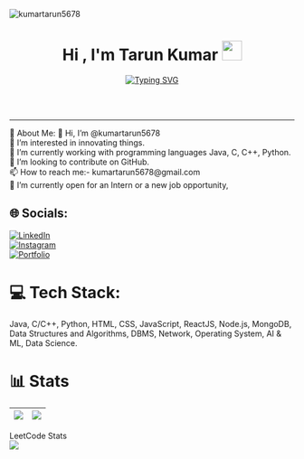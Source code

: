 <p align="left">
  <img src="https://komarev.com/ghpvc/?username=kumartarun5678&label=Profile%20views&color=0e75b6&style=flat" alt="kumartarun5678" />
</p>
<h1 align="center"><b>Hi , I'm Tarun Kumar </b><img src="https://media.giphy.com/media/hvRJCLFzcasrR4ia7z/giphy.gif" width="35"></h1>
<!--  -->

<p align="center">
  <a href="https://git.io/typing-svg"><img src="https://readme-typing-svg.demolab.com?font=Fira+Code&pause=1000&width=435&lines=Namaste%2C+Welcome+to+Tarun's+Profile+;Active+Learner%2C+Fullstack+Developer+AI&ML" alt="Typing SVG" /></a>
</p>
<br>



<br>
<hr>
💫 About Me:
👋 Hi, I’m @kumartarun5678<br>👀 I’m interested in innovating things.<br>🌱 I’m currently working with programming languages Java, C, C++, Python.<br>💞️ I’m looking to contribute on GitHub.<br>📫 How to reach me:- kumartarun5678@gmail.com<br>🚀 I’m currently open for an Intern or a new job opportunity, 


## 🌐 Socials:
<a href="https://www.linkedin.com/in/tarun-kumar-44341322b/"><img src="https://img.shields.io/badge/LinkedIn-0077B5?style=for-the-badge&logo=linkedin&logoColor=white" alt="LinkedIn"/></a> <br>
<a href="https://www.instagram.com/ta_run_ku_/"><img src="https://img.shields.io/badge/Instagram-E4405F?style=for-the-badge&logo=instagram&logoColor=white" alt="Instagram"/></a> <br>
<a href="https://tarun-port-folio.netlify.app/"><img src="https://img.shields.io/badge/Portfolio-000000?style=for-the-badge&logo=github&logoColor=white" alt="Portfolio"/></a>


# 💻 Tech Stack:
Java, C/C++, Python, HTML, CSS, JavaScript, ReactJS, Node.js, MongoDB, Data Structures and Algorithms, DBMS, Network, Operating System, AI & ML, Data Science.

# 📊 Stats

| <a href="#"><img align="center" src="https://github-readme-streak-stats.herokuapp.com/?user=kumartarun5678&theme=dark" /></a> | <a href="#"><img align="center" src="https://github-readme-stats.vercel.app/api/top-langs/?username=kumartarun5678&layout=compact&theme=radical" /></a> |
|---|---|
LeetCode Stats <br> <a href="#"><img align="center" src="https://leetcode-stats-six.vercel.app/api?username=kumartarun5678&theme=dark" /></a> 
